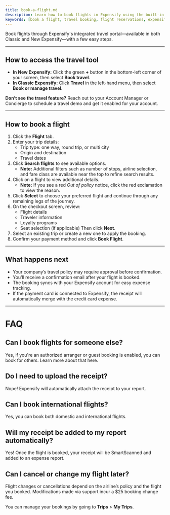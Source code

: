 ```yaml
---
title: book-a-flight.md
description: Learn how to book flights in Expensify using the built-in travel portal, with platform-specific steps for Classic and New Expensify.
keywords: [book a flight, travel booking, flight reservations, expensify travel, classic, new expensify]
---
```


<div id="new-expensify" markdown="1">

Book flights through Expensify's integrated travel portal—available in both Classic and New Expensify—with a few easy steps.

---

## How to access the travel tool

- **In New Expensify:** Click the green **+** button in the bottom-left corner of your screen, then select **Book travel**.
- **In Classic Expensify:** Click **Travel** in the left-hand menu, then select **Book or manage travel**.

**Don’t see the travel feature?** Reach out to your Account Manager or Concierge to schedule a travel demo and get it enabled for your account.

---

## How to book a flight

1. Click the **Flight** tab.
2. Enter your trip details:
   - Trip type: one way, round trip, or multi city
   - Origin and destination
   - Travel dates
3. Click **Search flights** to see available options.
   - **Note:** Additional filters such as number of stops, airline selection, and fare class are available near the top to refine search results.
4. Click on a flight to view additional details.
   - **Note:** If you see a red _Out of policy_ notice, click the red exclamation to view the reason.
5. Click **Select** to choose your preferred flight and continue through any remaining legs of the journey.
6. On the checkout screen, review:
   - Flight details
   - Traveler information
   - Loyalty programs
   - Seat selection (if applicable)
   Then click **Next**.
7. Select an existing trip or create a new one to apply the booking.
8. Confirm your payment method and click **Book Flight**.

---

## What happens next

- Your company’s travel policy may require approval before confirmation.
- You’ll receive a confirmation email after your flight is booked.
- The booking syncs with your Expensify account for easy expense tracking.
- If the payment card is connected to Expensify, the receipt will automatically merge with the credit card expense.

---

# FAQ

## Can I book flights for someone else?
Yes, if you're an authorized arranger or guest booking is enabled, you can book for others. Learn more about that here.

## Do I need to upload the receipt?
Nope! Expensify will automatically attach the receipt to your report.

## Can I book international flights?
Yes, you can book both domestic and international flights.

## Will my receipt be added to my report automatically?
Yes! Once the flight is booked, your receipt will be SmartScanned and added to an expense report.

## Can I cancel or change my flight later?
Flight changes or cancellations depend on the airline’s policy and the flight you booked. Modifications made via support incur a $25 booking change fee.

You can manage your bookings by going to **Trips** > **My Trips**.

</div>